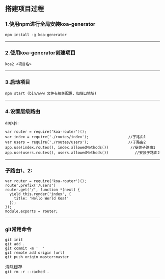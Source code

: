 ## 搭建项目过程  
### 1.使用npm进行全局安装koa-generator  
```
npm install -g koa-generator
```
----
### 2.使用koa-generator创建项目  
```
koa2 <项目名>
```
----
### 3.启动项目   
```
npm start (bin/www 文件有相关配置，如端口地址)
```  
----
### 4.设置层级路由  
app.js:  
```
var router = require('koa-router')();
var index = require('./routes/index');                  //子路由1
var users = require('./routes/users');                  //子路由2
app.use(index.routes(), index.allowedMethods())          //安装子路由1
app.use(users.routes(), users.allowedMethods())            //安装子路由2
```
----
### 子路由1、2:  
```
var router = require('koa-router')();
router.prefix('/users')
router.get('/', function *(next) {
  yield this.render('index', {
    title: 'Hello World Koa!'
  });
});
module.exports = router;
```
----
  
  
  
  
  
  
  
  
  
  
  
  
  
  
  
  
  
  
  
  
  
  
### git常用命令  
```
git init
git add .
git commit -m '  '
git remote add origin [url]
git push origin master:master
```

清除缓存  
`git rm -r --cached .`
